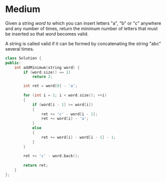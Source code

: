 # Medium

Given a string $word$ to which you can insert letters "a", "b" or "c" anywhere and any number of times, return the minimum number of letters that must be inserted so that $word$ becomes valid.

A string is called valid if it can be formed by concatenating the string "abc" several times.

```cpp
class Solution {
public:
    int addMinimum(string word) {
        if (word.size() == 1)
            return 2;

        int ret = word[0] - 'a';
        
        for (int i = 1; i < word.size(); ++i)
        {
            if (word[i - 1] >= word[i])
            {
                ret += 'c' - word[i - 1];
                ret += word[i] - 'a';
            }
            else
            {
                ret += word[i] - word[i - 1] - 1;
            }
        }
        
        ret += 'c' - word.back();
        
        return ret;
    }
};
```
